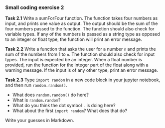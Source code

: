 ### Small coding exercise 2

**Task 2.1** Write a sumForFour function. 
The function takes four numbers as input, and prints one value as output. 
The output should be the sum of the four numbers passed to the function. 
The function should also check for variable types.
If any of the numbers is passed as a string type as opposed to an integer or float type, the function will print an error message.  

 

**Task 2.2** Write a function that asks the user for a number `n` and prints the sum of the numbers from 1 to `n`.
The function should also check for input types. The input is expected be an integer. 
When a float number is provided, run the function for the integer part of the float along with a warning message. 
If the input is of any other type, print an error message.

 

**Task 2.3** Type `import random` in a new code block in your jupyter notebook, and then run `random.random()`.
* What does `random.random()` do here?
* What is `random.random`?
* What do you think the dot symbol `.` is doing here?
* What about the first `import random`? What does that do?

Write your guesses in Markdown. 